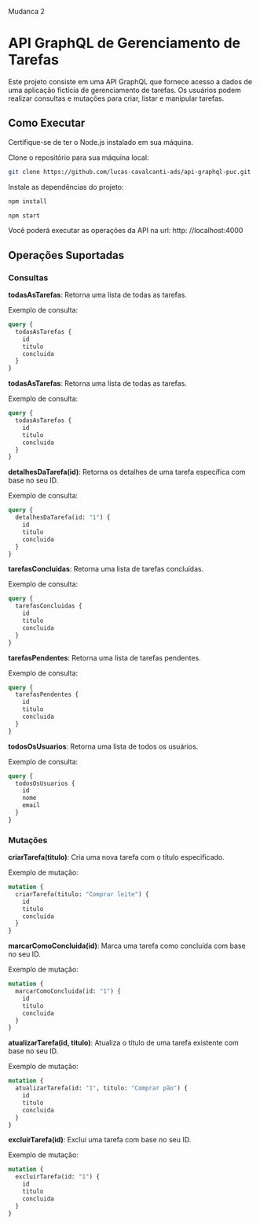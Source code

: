 Mudanca 2
# API GraphQL de Gerenciamento de Tarefas

Este projeto consiste em uma API GraphQL que fornece acesso a dados de uma aplicação fictícia de gerenciamento de tarefas. Os usuários podem realizar consultas e mutações para criar, listar e manipular tarefas.

## Como Executar
Certifique-se de ter o Node.js instalado em sua máquina.

Clone o repositório para sua máquina local:

```bash
git clone https://github.com/lucas-cavalcanti-ads/api-graphql-puc.git
```

Instale as dependências do projeto:
```bash
npm install
```

```bash
npm start
```

Você poderá executar as operações da API na url: http: //localhost:4000

## Operações Suportadas

### Consultas

**todasAsTarefas**: Retorna uma lista de todas as tarefas.

Exemplo de consulta:
```graphql
query {
  todasAsTarefas {
    id
    titulo
    concluida
  }
}
```
**todasAsTarefas**: Retorna uma lista de todas as tarefas.

Exemplo de consulta:
```graphql
query {
  todasAsTarefas {
    id
    titulo
    concluida
  }
}
```

**detalhesDaTarefa(id)**: Retorna os detalhes de uma tarefa específica com base no seu ID.

Exemplo de consulta:

```graphql
query {
  detalhesDaTarefa(id: "1") {
    id
    titulo
    concluida
  }
}
```
**tarefasConcluidas**: Retorna uma lista de tarefas concluídas.

Exemplo de consulta:

```graphql
query {
  tarefasConcluidas {
    id
    titulo
    concluida
  }
}
```
**tarefasPendentes**: Retorna uma lista de tarefas pendentes.

Exemplo de consulta:

```graphql
query {
  tarefasPendentes {
    id
    titulo
    concluida
  }
}
```

**todosOsUsuarios**: Retorna uma lista de todos os usuários.

Exemplo de consulta:

```graphql
query {
  todosOsUsuarios {
    id
    nome
    email
  }
}
```
### Mutações

**criarTarefa(titulo)**: Cria uma nova tarefa com o título especificado.

Exemplo de mutação:

```graphql
mutation {
  criarTarefa(titulo: "Comprar leite") {
    id
    titulo
    concluida
  }
}
```
**marcarComoConcluida(id)**: Marca uma tarefa como concluída com base no seu ID.

Exemplo de mutação:

```graphql
mutation {
  marcarComoConcluida(id: "1") {
    id
    titulo
    concluida
  }
}
```
**atualizarTarefa(id, titulo)**: Atualiza o título de uma tarefa existente com base no seu ID.

Exemplo de mutação:

```graphql
mutation {
  atualizarTarefa(id: "1", titulo: "Comprar pão") {
    id
    titulo
    concluida
  }
}
```
**excluirTarefa(id)**: Exclui uma tarefa com base no seu ID.

Exemplo de mutação:

```graphql
mutation {
  excluirTarefa(id: "1") {
    id
    titulo
    concluida
  }
}
```

